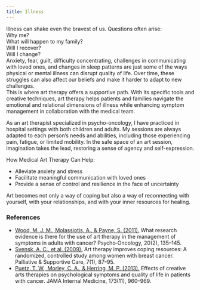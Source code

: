 ```yaml
---
title: Illness
---
```


Illness can shake even the bravest of us. Questions often arise:<br>
Why me?<br>
What will happen to my family?<br>
Will I recover?<br>
Will I change?<br>
Anxiety, fear, guilt, difficulty concentrating, challenges in communicating with loved ones, and changes in sleep patterns are just some of the ways physical or mental illness can disrupt quality of life. Over time, these struggles can also affect our beliefs and make it harder to adapt to new challenges.<br>
This is where art therapy offers a supportive path. With its specific tools and creative techniques, art therapy helps patients and families navigate the emotional and relational dimensions of illness while enhancing symptom management in collaboration with the medical team.<br>

As an art therapist specialized in psycho-oncology, I have practiced in hospital settings with both children and adults. My sessions are always adapted to each person’s needs and abilities, including those experiencing pain, fatigue, or limited mobility. In the safe space of an art session, imagination takes the lead, restoring a sense of agency and self-expression.<br>

How Medical Art Therapy Can Help:<br>

- Alleviate anxiety and stress
- Facilitate meaningful communication with loved ones
- Provide a sense of control and resilience in the face of uncertainty

Art becomes not only a way of coping but also a way of reconnecting with yourself, with your relationships, and with your inner resources for healing.<br>

### References

- [Wood, M. J. M., Molassiotis, A., & Payne, S. (2011).](https://doi.org/10.1002/pon.1722) What research evidence is there for the use of art therapy in the management of symptoms in adults with cancer? Psycho‐Oncology, 20(2), 135–145.
- [Svensk, A. C., et al. (2009).](https://doi.org/10.1017/S147895150900011X) Art therapy improves coping resources: A randomized, controlled study among women with breast cancer. Palliative & Supportive Care, 7(1), 87–95.
- [Puetz, T. W., Morley, C. A., & Herring, M. P. (2013).](https://doi.org/10.1001/jamainternmed.2013.836) Effects of creative arts therapies on psychological symptoms and quality of life in patients with cancer. JAMA Internal Medicine, 173(11), 960–969.
